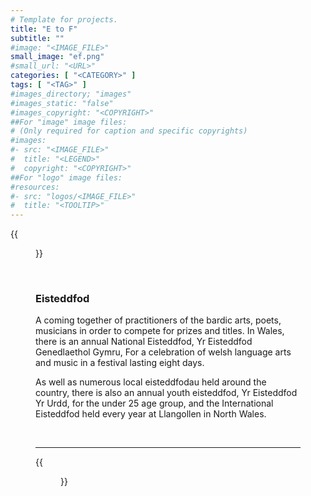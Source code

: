 ```yaml
---
# Template for projects.
title: "E to F"
subtitle: ""
#image: "<IMAGE_FILE>"
small_image: "ef.png"
#small_url: "<URL>"
categories: [ "<CATEGORY>" ]
tags: [ "<TAG>" ]
#images_directory; "images"
#images_static: "false"
#images_copyright: "<COPYRIGHT>"
##For "image" image files:
# (Only required for caption and specific copyrights)
#images:
#- src: "<IMAGE_FILE>"
#  title: "<LEGEND>"
#  copyright: "<COPYRIGHT>"
##For "logo" image files:
#resources:
#- src: "logos/<IMAGE_FILE>"
#  title: "<TOOLTIP>"
---
```

{{<figure src = "images/e.png">}}  

<br>

### Eisteddfod  

A coming together of practitioners of the bardic arts, poets, musicians in order to compete for prizes and titles. In Wales, there is an annual National Eisteddfod, Yr Eisteddfod Genedlaethol Gymru, For a celebration of welsh language arts and music in a festival lasting eight days.  

As well as numerous local eisteddfodau held around the country, there is also an annual youth eisteddfod, Yr Eisteddfod Yr Urdd, for the under 25 age group, and the International Eisteddfod held every year at Llangollen in North Wales.  

<br>


---



{{<figure src = "images/f.png">}}
